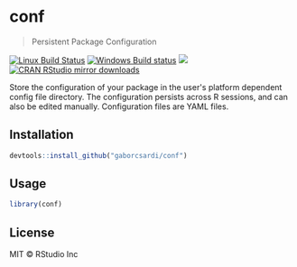 
# conf

> Persistent Package Configuration

[![Linux Build Status](https://travis-ci.org/gaborcsardi/conf.svg?branch=master)](https://travis-ci.org/gaborcsardi/conf)
[![Windows Build status](https://ci.appveyor.com/api/projects/status/github/gaborcsardi/conf?svg=true)](https://ci.appveyor.com/project/gaborcsardi/conf)
[![](http://www.r-pkg.org/badges/version/conf)](http://www.r-pkg.org/pkg/conf)
[![CRAN RStudio mirror downloads](http://cranlogs.r-pkg.org/badges/conf)](http://www.r-pkg.org/pkg/conf)

Store the configuration of your package in the user's platform dependent
config file directory. The configuration persists across R sessions, and can
also be edited manually. Configuration files are YAML files.

## Installation

```r
devtools::install_github("gaborcsardi/conf")
```

## Usage

```r
library(conf)
```

## License

MIT © RStudio Inc
